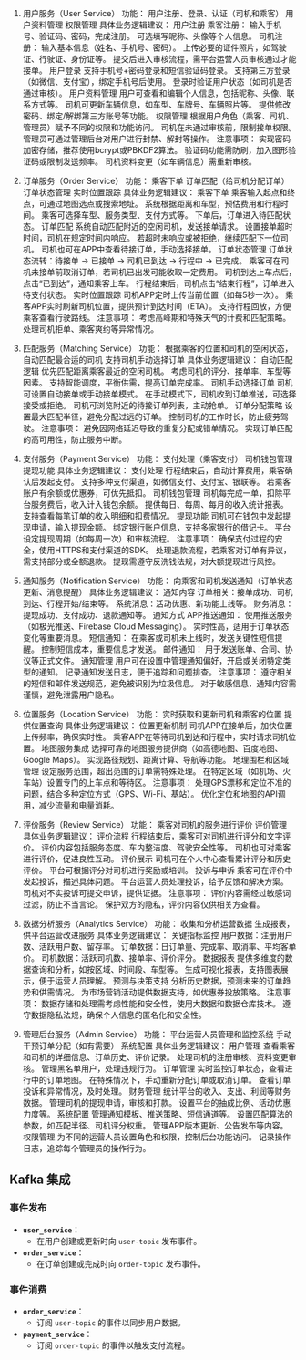 1. 用户服务（User Service）
功能：
用户注册、登录、认证（司机和乘客）
用户资料管理
权限管理
具体业务逻辑建议：
用户注册
乘客注册：
输入手机号、验证码、密码，完成注册。
可选填写昵称、头像等个人信息。
司机注册：
输入基本信息（姓名、手机号、密码）。
上传必要的证件照片，如驾驶证、行驶证、身份证等。
提交后进入审核流程，需平台运营人员审核通过才能接单。
用户登录
支持手机号+密码登录和短信验证码登录。
支持第三方登录（如微信、支付宝），绑定手机号后使用。
登录时验证用户状态（如司机是否通过审核）。
用户资料管理
用户可查看和编辑个人信息，包括昵称、头像、联系方式等。
司机可更新车辆信息，如车型、车牌号、车辆照片等。
提供修改密码、绑定/解绑第三方账号等功能。
权限管理
根据用户角色（乘客、司机、管理员）赋予不同的权限和功能访问。
司机在未通过审核前，限制接单权限。
管理员可通过管理后台对用户进行封禁、解封等操作。
注意事项：
实现密码加密存储，推荐使用bcrypt或PBKDF2算法。
验证码功能需防刷，加入图形验证码或限制发送频率。
司机资料变更（如车辆信息）需重新审核。




2. 订单服务（Order Service）
功能：
乘客下单
订单匹配（给司机分配订单）
订单状态管理
实时位置跟踪
具体业务逻辑建议：
乘客下单
乘客输入起点和终点，可通过地图选点或搜索地址。
系统根据距离和车型，预估费用和行程时间。
乘客可选择车型、服务类型、支付方式等。
下单后，订单进入待匹配状态。
订单匹配
系统自动匹配附近的空闲司机，发送接单请求。
设置接单超时时间，司机在规定时间内响应。
若超时未响应或被拒绝，继续匹配下一位司机。
司机也可在APP中查看待接订单，手动选择接单。
订单状态管理
订单状态流转：待接单 → 已接单 → 司机已到达 → 行程中 → 已完成。
乘客可在司机未接单前取消订单，若司机已出发可能收取一定费用。
司机到达上车点后，点击“已到达”，通知乘客上车。
行程结束后，司机点击“结束行程”，订单进入待支付状态。
实时位置跟踪
司机APP定时上传当前位置（如每5秒一次）。
乘客APP实时刷新司机位置，提供预计到达时间（ETA）。
支持行程回放，方便乘客查看行驶路线。
注意事项：
考虑高峰期和特殊天气的计费和匹配策略。
处理司机拒单、乘客爽约等异常情况。




3. 匹配服务（Matching Service）
功能：
根据乘客的位置和司机的空闲状态，自动匹配最合适的司机
支持司机手动选择订单
具体业务逻辑建议：
自动匹配逻辑
优先匹配距离乘客最近的空闲司机。
考虑司机的评分、接单率、车型等因素。
支持智能调度，平衡供需，提高订单完成率。
司机手动选择订单
司机可设置自动接单或手动接单模式。
在手动模式下，司机收到订单推送，可选择接受或拒绝。
司机可浏览附近的待接订单列表，主动抢单。
订单分配策略
设置最大匹配半径，避免分配过远的订单。
控制司机的工作时长，防止疲劳驾驶。
注意事项：
避免因网络延迟导致的重复分配或错单情况。
实现订单匹配的高可用性，防止服务中断。









4. 支付服务（Payment Service）
功能：
支付处理（乘客支付）
司机钱包管理
提现功能
具体业务逻辑建议：
支付处理
行程结束后，自动计算费用，乘客确认后发起支付。
支持多种支付渠道，如微信支付、支付宝、银联等。
若乘客账户有余额或优惠券，可优先抵扣。
司机钱包管理
司机每完成一单，扣除平台服务费后，收入计入钱包余额。
提供每日、每周、每月的收入统计报表。
支持查看每笔订单的收入明细和扣费情况。
提现功能
司机可在钱包中发起提现申请，输入提现金额。
绑定银行账户信息，支持多家银行的借记卡。
平台设定提现周期（如每周一次）和审核流程。
注意事项：
确保支付过程的安全，使用HTTPS和支付渠道的SDK。
处理退款流程，若乘客对订单有异议，需支持部分或全额退款。
提现需遵守反洗钱法规，对大额提现进行风控。








5. 通知服务（Notification Service）
功能：
向乘客和司机发送通知（订单状态更新、消息提醒）
具体业务逻辑建议：
通知内容
订单相关：接单成功、司机到达、行程开始/结束等。
系统消息：活动优惠、新功能上线等。
财务消息：提现成功、支付成功、退款通知等。
通知方式
APP推送通知：
使用推送服务（如极光推送、Firebase Cloud Messaging）。
实时性高，适用于订单状态变化等重要消息。
短信通知：
在乘客或司机未上线时，发送关键性短信提醒。
控制短信成本，重要信息才发送。
邮件通知：
用于发送账单、合同、协议等正式文件。
通知管理
用户可在设置中管理通知偏好，开启或关闭特定类型的通知。
记录通知发送日志，便于追踪和问题排查。
注意事项：
遵守相关的短信和邮件发送规范，避免被识别为垃圾信息。
对于敏感信息，通知内容需谨慎，避免泄露用户隐私。







6. 位置服务（Location Service）
功能：
实时获取和更新司机和乘客的位置
提供位置查询
具体业务逻辑建议：
位置更新机制
司机APP在接单后，加快位置上传频率，确保实时性。
乘客APP在等待司机到达和行程中，实时请求司机位置。
地图服务集成
选择可靠的地图服务提供商（如高德地图、百度地图、Google Maps）。
实现路径规划、距离计算、导航等功能。
地理围栏和区域管理
设定服务范围，超出范围的订单需特殊处理。
在特定区域（如机场、火车站）设置专门的上车点和等待区。
注意事项：
处理GPS漂移和定位不准的问题，结合多种定位方式（GPS、Wi-Fi、基站）。
优化定位和地图的API调用，减少流量和电量消耗。










7. 评价服务（Review Service）
功能：
乘客对司机的服务进行评价
评价管理
具体业务逻辑建议：
评价流程
行程结束后，乘客可对司机进行评分和文字评价。
评价内容包括服务态度、车内整洁度、驾驶安全性等。
司机也可对乘客进行评价，促进良性互动。
评价展示
司机可在个人中心查看累计评分和历史评价。
平台可根据评分对司机进行奖励或培训。
投诉与申诉
乘客可在评价中发起投诉，描述具体问题。
平台运营人员处理投诉，给予反馈和解决方案。
司机对不实投诉可提交申诉，提供证据。
注意事项：
评价内容需经过敏感词过滤，防止不当言论。
保护双方的隐私，评价内容仅供相关方查看。









8. 数据分析服务（Analytics Service）
功能：
收集和分析运营数据
生成报表，供平台运营改进服务
具体业务逻辑建议：
关键指标监控
用户数据：注册用户数、活跃用户数、留存率。
订单数据：日订单量、完成率、取消率、平均客单价。
司机数据：活跃司机数、接单率、评价评分。
数据报表
提供多维度的数据查询和分析，如按区域、时间段、车型等。
生成可视化报表，支持图表展示，便于运营人员理解。
预测与决策支持
分析历史数据，预测未来的订单趋势和供需情况。
为市场营销活动提供数据支持，如优惠券投放策略。
注意事项：
数据存储和处理需考虑性能和安全性，使用大数据和数据仓库技术。
遵守数据隐私法规，确保个人信息的匿名化和安全性。










9. 管理后台服务（Admin Service）
功能：
平台运营人员管理和监控系统
手动干预订单分配（如有需要）
系统配置
具体业务逻辑建议：
用户管理
查看乘客和司机的详细信息、订单历史、评价记录。
处理司机的注册审核、资料变更审核。
管理黑名单用户，处理违规行为。
订单管理
实时监控订单状态，查看进行中的订单地图。
在特殊情况下，手动重新分配订单或取消订单。
查看订单投诉和异常情况，及时处理。
财务管理
统计平台的收入、支出、利润等财务数据。
管理司机的提现申请，审核和打款。
设置平台的抽成比例、活动优惠力度等。
系统配置
管理通知模板、推送策略、短信通道等。
设置匹配算法的参数，如匹配半径、司机评分权重。
管理APP版本更新、公告发布等内容。
权限管理
为不同的运营人员设置角色和权限，控制后台功能访问。
记录操作日志，追踪每个管理员的操作行为。

Kafka 集成
--------

### 事件发布

-   **`user_service`**：
    -   在用户创建或更新时向 `user-topic` 发布事件。
-   **`order_service`**：
    -   在订单创建或完成时向 `order-topic` 发布事件。

### 事件消费

-   **`order_service`**：
    -   订阅 `user-topic` 的事件以同步用户数据。
-   **`payment_service`**：
    -   订阅 `order-topic` 的事件以触发支付流程。
